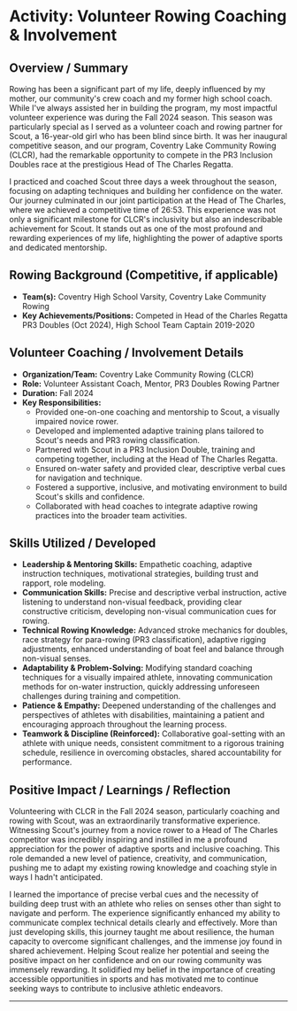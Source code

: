 # Activity: Volunteer Rowing Coaching & Involvement

## Overview / Summary

Rowing has been a significant part of my life, deeply influenced by my mother, our community's crew coach and my former high school coach. While I've always assisted her in building the program, my most impactful volunteer experience was during the Fall 2024 season. This season was particularly special as I served as a volunteer coach and rowing partner for Scout, a 16-year-old girl who has been blind since birth. It was her inaugural competitive season, and our program, Coventry Lake Community Rowing (CLCR), had the remarkable opportunity to compete in the PR3 Inclusion Doubles race at the prestigious Head of The Charles Regatta.

I practiced and coached Scout three days a week throughout the season, focusing on adapting techniques and building her confidence on the water. Our journey culminated in our joint participation at the Head of The Charles, where we achieved a competitive time of 26:53. This experience was not only a significant milestone for CLCR's inclusivity but also an indescribable achievement for Scout. It stands out as one of the most profound and rewarding experiences of my life, highlighting the power of adaptive sports and dedicated mentorship.

## Rowing Background (Competitive, if applicable)

*   **Team(s):** Coventry High School Varsity, Coventry Lake Community Rowing
*   **Key Achievements/Positions:** Competed in Head of the Charles Regatta PR3 Doubles (Oct 2024), High School Team Captain 2019-2020

## Volunteer Coaching / Involvement Details

*   **Organization/Team:** Coventry Lake Community Rowing (CLCR)
*   **Role:** Volunteer Assistant Coach, Mentor, PR3 Doubles Rowing Partner
*   **Duration:** Fall 2024
*   **Key Responsibilities:**
    *   Provided one-on-one coaching and mentorship to Scout, a visually impaired novice rower.
    *   Developed and implemented adaptive training plans tailored to Scout's needs and PR3 rowing classification.
    *   Partnered with Scout in a PR3 Inclusion Double, training and competing together, including at the Head of The Charles Regatta.
    *   Ensured on-water safety and provided clear, descriptive verbal cues for navigation and technique.
    *   Fostered a supportive, inclusive, and motivating environment to build Scout's skills and confidence.
    *   Collaborated with head coaches to integrate adaptive rowing practices into the broader team activities.

## Skills Utilized / Developed

*   **Leadership & Mentoring Skills:** Empathetic coaching, adaptive instruction techniques, motivational strategies, building trust and rapport, role modeling.
*   **Communication Skills:** Precise and descriptive verbal instruction, active listening to understand non-visual feedback, providing clear constructive criticism, developing non-visual communication cues for rowing.
*   **Technical Rowing Knowledge:** Advanced stroke mechanics for doubles, race strategy for para-rowing (PR3 classification), adaptive rigging adjustments, enhanced understanding of boat feel and balance through non-visual senses.
*   **Adaptability & Problem-Solving:** Modifying standard coaching techniques for a visually impaired athlete, innovating communication methods for on-water instruction, quickly addressing unforeseen challenges during training and competition.
*   **Patience & Empathy:** Deepened understanding of the challenges and perspectives of athletes with disabilities, maintaining a patient and encouraging approach throughout the learning process.
*   **Teamwork & Discipline (Reinforced):** Collaborative goal-setting with an athlete with unique needs, consistent commitment to a rigorous training schedule, resilience in overcoming obstacles, shared accountability for performance.

## Positive Impact / Learnings / Reflection

Volunteering with CLCR in the Fall 2024 season, particularly coaching and rowing with Scout, was an extraordinarily transformative experience. Witnessing Scout's journey from a novice rower to a Head of The Charles competitor was incredibly inspiring and instilled in me a profound appreciation for the power of adaptive sports and inclusive coaching. This role demanded a new level of patience, creativity, and communication, pushing me to adapt my existing rowing knowledge and coaching style in ways I hadn't anticipated.

I learned the importance of precise verbal cues and the necessity of building deep trust with an athlete who relies on senses other than sight to navigate and perform. The experience significantly enhanced my ability to communicate complex technical details clearly and effectively. More than just developing skills, this journey taught me about resilience, the human capacity to overcome significant challenges, and the immense joy found in shared achievement. Helping Scout realize her potential and seeing the positive impact on her confidence and on our rowing community was immensely rewarding. It solidified my belief in the importance of creating accessible opportunities in sports and has motivated me to continue seeking ways to contribute to inclusive athletic endeavors.

--- 